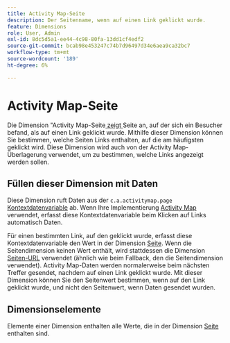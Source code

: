 ```yaml
---
title: Activity Map-Seite
description: Der Seitenname, wenn auf einen Link geklickt wurde.
feature: Dimensions
role: User, Admin
exl-id: 8dc5d5a1-ee44-4c98-80fa-13dd1cf4edf2
source-git-commit: bcab98e453247c74b7d96497d34e6aea9ca32bc7
workflow-type: tm+mt
source-wordcount: '189'
ht-degree: 6%

---
```


# Activity Map-Seite

Die Dimension &quot;Activity Map-Seite[ zeigt ](overview.md) Seite an, auf der sich ein Besucher befand, als auf einen Link geklickt wurde. Mithilfe dieser Dimension können Sie bestimmen, welche Seiten Links enthalten, auf die am häufigsten geklickt wird. Diese Dimension wird auch von der Activity Map-Überlagerung verwendet, um zu bestimmen, welche Links angezeigt werden sollen.

## Füllen dieser Dimension mit Daten

Diese Dimension ruft Daten aus der `c.a.activitymap.page` [Kontextdatenvariable](/help/implement/vars/page-vars/contextdata.md) ab. Wenn Ihre Implementierung [Activity Map](/help/analyze/activity-map/overview.md) verwendet, erfasst diese Kontextdatenvariable beim Klicken auf Links automatisch Daten.

Für einen bestimmten Link, auf den geklickt wurde, erfasst diese Kontextdatenvariable den Wert in der Dimension [Seite](page.md). Wenn die Seitendimension keinen Wert enthält, wird stattdessen die Dimension [Seiten-URL](page-url.md) verwendet (ähnlich wie beim Fallback, den die Seitendimension verwendet). Activity Map-Daten werden normalerweise beim nächsten Treffer gesendet, nachdem auf einen Link geklickt wurde. Mit dieser Dimension können Sie den Seitenwert bestimmen, wenn auf den Link geklickt wurde, und nicht den Seitenwert, wenn Daten gesendet wurden.

## Dimensionselemente

Elemente einer Dimension enthalten alle Werte, die in der Dimension [Seite](page.md) enthalten sind.
